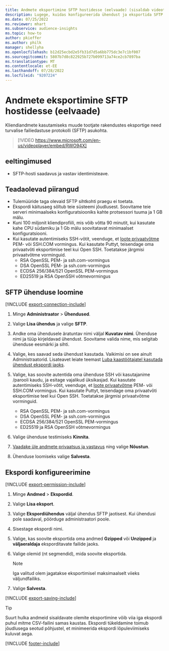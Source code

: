 ```yaml
---
title: Andmete eksportimine SFTP hostidesse (eelvaade) (sisaldab videot)
description: Lugege, kuidas konfigureerida ühendust ja eksportida SFTP asukohta.
ms.date: 07/25/2022
ms.reviewer: mhart
ms.subservice: audience-insights
ms.topic: how-to
author: pkieffer
ms.author: philk
manager: shellyha
ms.openlocfilehash: b12d25ecbd2e5fb31d7d5a6bb775dc3e7c1bf007
ms.sourcegitcommit: 5807b7d8c822925b727b099713a74ce2cb7897ba
ms.translationtype: MT
ms.contentlocale: et-EE
ms.lasthandoff: 07/28/2022
ms.locfileid: "9207224"
---
```

# <a name="export-data-to-sftp-hosts-preview"></a>Andmete eksportimine SFTP hostidesse (eelvaade)

Kliendiandmete kasutamiseks muude tootjate rakendustes eksportige need turvalise failiedastuse protokolli (SFTP) asukohta.

> [!VIDEO https://www.microsoft.com/en-us/videoplayer/embed/RWO94X]

## <a name="prerequisites"></a>eeltingimused

- SFTP-hosti saadavus ja vastav identimisteave.

## <a name="known-limitations"></a>Teadaolevad piirangud

- Tulemüüride taga olevaid SFTP sihtkohti praegu ei toetata.
- Ekspordi käitusaeg sõltub teie süsteemi jõudlusest. Soovitame teie serveri minimaalseks konfiguratsiooniks kahte protsessori tuuma ja 1 GB mälu.
- Kuni 100 miljonit kliendiprofiili, mis võib võtta 90 minutit, kui kasutate kahe CPU südamiku ja 1 Gb mälu soovitatavat minimaalset konfiguratsiooni.
- Kui kasutate autentimiseks SSH-võtit, veenduge, et [loote privaatvõtme](/azure/virtual-machines/linux/create-ssh-keys-detailed#basic-example) PEM- või SSH.COM vormingus. Kui kasutate Puttyt, teisendage oma privaatvõti eksportimise teel kui Open SSH. Toetatakse järgmisi privaatvõtme vorminguid.
  - RSA OpenSSL PEM- ja ssh.com-vormingus
  - DSA OpenSSL PEM- ja ssh.com-vormingus
  - ECDSA 256/384/521 OpenSSL PEM-vormingus
  - ED25519 ja RSA OpenSSH võtmevormingus

## <a name="set-up-connection-to-sftp"></a>SFTP ühenduse loomine

[!INCLUDE [export-connection-include](includes/export-connection-admn.md)]

1. Minge **Administraator** > **Ühendused**.

1. Valige **Lisa ühendus** ja valige **SFTP**.

1. Andke oma ühendusele äratuntav nimi väljal **Kuvatav nimi**. Ühenduse nimi ja tüüp kirjeldavad ühendust. Soovitame valida nime, mis selgitab ühenduse eesmärki ja sihti.

1. Valige, kes saavad seda ühendust kasutada. Vaikimisi on see ainult Administraatorid. Lisateavet leiate teemast [Luba kaastöötajatel kasutada ühendust ekspordi jaoks](connections.md#allow-contributors-to-use-a-connection-for-exports).

1. Valige, kas soovite autentida oma ühenduse SSH või kasutajanime /parooli kaudu, ja esitage vajalikud üksikasjad. Kui kasutate autentimiseks SSH-võtit, veenduge, et [loote privaatvõtme](/azure/virtual-machines/linux/create-ssh-keys-detailed#basic-example) PEM- või SSH.COM vormingus. Kui kasutate Puttyt, teisendage oma privaatvõti eksportimise teel kui Open SSH. Toetatakse järgmisi privaatvõtme vorminguid.
   - RSA OpenSSL PEM- ja ssh.com-vormingus
   - DSA OpenSSL PEM- ja ssh.com-vormingus
   - ECDSA 256/384/521 OpenSSL PEM-vormingus
   - ED25519 ja RSA OpenSSH võtmevormingus

1. Valige ühenduse testimiseks **Kinnita**.

1. [Vaadake üle andmete privaatsus ja vastavus](connections.md#data-privacy-and-compliance) ning valige **Nõustun**.

1. Ühenduse loomiseks valige **Salvesta**.

## <a name="configure-an-export"></a>Ekspordi konfigureerimine

[!INCLUDE [export-permission-include](includes/export-permission.md)]

1. Minge **Andmed** > **Ekspordid**.

1. Valige **Lisa eksport**.

1. Valige **Ekspordiühendus** väljal ühendus SFTP jaotisest. Kui ühendusi pole saadaval, pöörduge administraatori poole.

1. Sisestage ekspordi nimi.

1. Valige, kas soovite eksportida oma andmed **Gzipped** või **Unzipped** ja **väljaeraldaja** eksporditavate failide jaoks.

1. Valige olemid (nt segmendid), mida soovite eksportida.

   > [!NOTE]
   > Iga valitud olem jagatakse eksportimisel maksimaalselt viieks väljundfailiks.

1. Valige **Salvesta**.

[!INCLUDE [export-saving-include](includes/export-saving.md)]

> [!TIP]
> Suurt hulka andmeid sisaldavate olemite eksportimine võib viia iga ekspordi puhul mitme CSV-failini samas kaustas. Ekspordi tükeldamine toimub jõudlusega seotud põhjustel, et minimeerida ekspordi lõpuleviimiseks kuluvat aega.

[!INCLUDE [footer-include](includes/footer-banner.md)]
